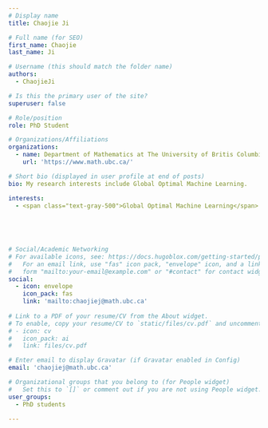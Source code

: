 ```yaml
---
# Display name
title: Chaojie Ji

# Full name (for SEO)
first_name: Chaojie
last_name: Ji

# Username (this should match the folder name)
authors:
  - ChaojieJi

# Is this the primary user of the site?
superuser: false

# Role/position
role: PhD Student

# Organizations/Affiliations
organizations:
  - name: Department of Mathematics at The University of Britis Columbia
    url: 'https://www.math.ubc.ca/'

# Short bio (displayed in user profile at end of posts)
bio: My research interests include Global Optimal Machine Learning.

interests:
  - <span class="text-gray-500">Global Optimal Machine Learning</span>
 
 

 

# Social/Academic Networking
# For available icons, see: https://docs.hugoblox.com/getting-started/page-builder/#icons
#   For an email link, use "fas" icon pack, "envelope" icon, and a link in the
#   form "mailto:your-email@example.com" or "#contact" for contact widget.
social:
  - icon: envelope
    icon_pack: fas
    link: 'mailto:chaojiej@math.ubc.ca'
  
# Link to a PDF of your resume/CV from the About widget.
# To enable, copy your resume/CV to `static/files/cv.pdf` and uncomment the lines below.
# - icon: cv
#   icon_pack: ai
#   link: files/cv.pdf

# Enter email to display Gravatar (if Gravatar enabled in Config)
email: 'chaojiej@math.ubc.ca'

# Organizational groups that you belong to (for People widget)
#   Set this to `[]` or comment out if you are not using People widget.
user_groups:
  - PhD students

---
```

